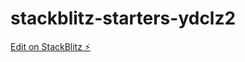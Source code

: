 # stackblitz-starters-ydclz2

[Edit on StackBlitz ⚡️](https://stackblitz.com/edit/stackblitz-starters-ydclz2)